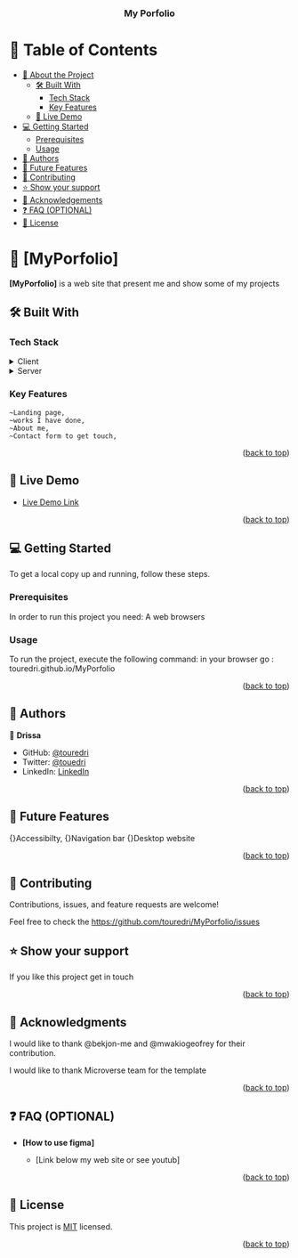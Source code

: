 <a name="readme-top"></a>


<div align="center">

  <h3><b>My Porfolio</b></h3>

</div>

<!-- TABLE OF CONTENTS -->

# 📗 Table of Contents

- [📖 About the Project](#about-project)
  - [🛠 Built With](#built-with)
    - [Tech Stack](#tech-stack)
    - [Key Features](#key-features)
  - [🚀 Live Demo](#live-demo)
- [💻 Getting Started](#getting-started)
  - [Prerequisites](#prerequisites)
  - [Usage](#usage)
- [👥 Authors](#authors)
- [🔭 Future Features](#future-features)
- [🤝 Contributing](#contributing)
- [⭐️ Show your support](#support)
- [🙏 Acknowledgements](#acknowledgements)
- [❓ FAQ (OPTIONAL)](#faq)
- [📝 License](#license)

<!-- PROJECT DESCRIPTION -->

# 📖 [MyPorfolio] <a name="about-project"></a>

**[MyPorfolio]** is a web site that present me and show some of my projects

## 🛠 Built With <a name="built-with"></a>

### Tech Stack <a name="tech-stack"></a>

<details>
  <summary>Client</summary>
  <ul>
    <li><a href="https://html.org/">Html</a></li>
  </ul>
</details>

<details>
  <summary>Server</summary>
  <ul>
    <li><a href="https://css.org\">CSS</a></li>
  </ul>
</details>

<!-- Features -->

### Key Features <a name="key-features"></a>
    ~Landing page,
    ~works I have done,
    ~About me, 
    ~Contact form to get touch,

<p align="right">(<a href="#readme-top">back to top</a>)</p>

<!-- LIVE DEMO -->

## 🚀 Live Demo <a name="live-demo"></a>

- [Live Demo Link](https://touredri.github.io/Portfolio/)

<p align="right">(<a href="#readme-top">back to top</a>)</p>

<!-- GETTING STARTED -->

## 💻 Getting Started <a name="getting-started"></a>

To get a local copy up and running, follow these steps.

### Prerequisites

In order to run this project you need:
A web browsers

### Usage

To run the project, execute the following command:
in your browser go : touredri.github.io/MyPorfolio

<p align="right">(<a href="#readme-top">back to top</a>)</p>

<!-- AUTHORS -->

## 👥 Authors <a name="authors"></a>

👤 **Drissa**

- GitHub: [@touredri](https://github.com/touredri)
- Twitter: [@touedri](https://twitter.com/touredri)
- LinkedIn: [LinkedIn](https://linkedin.com/in/touredri)

<p align="right">(<a href="#readme-top">back to top</a>)</p>

<!-- FUTURE FEATURES -->

## 🔭 Future Features <a name="future-features"></a>
{}Accessibilty, 
{}Navigation bar
{}Desktop website

<p align="right">(<a href="#readme-top">back to top</a>)</p>

<!-- CONTRIBUTING -->

## 🤝 Contributing <a name="contributing"></a>
Contributions, issues, and feature requests are welcome!

Feel free to check the
https://github.com/touredri/MyPorfolio/issues

<!-- SUPPORT -->

## ⭐️ Show your support <a name="support"></a>

If you like this project get in touch

<p align="right">(<a href="#readme-top">back to top</a>)</p>

<!-- ACKNOWLEDGEMENTS -->

## 🙏 Acknowledgments <a name="acknowledgements"></a>

I would like to thank @bekjon-me and @mwakiogeofrey for their contribution.

I would like to thank Microverse team for the template

<p align="right">(<a href="#readme-top">back to top</a>)</p>

<!-- FAQ (optional) -->

## ❓ FAQ (OPTIONAL) <a name="faq"></a>


- **[How to use figma]**

  - [Link below my web site or see youtub]

<p align="right">(<a href="#readme-top">back to top</a>)</p>

<!-- LICENSE -->

## 📝 License <a name="license"></a>

This project is [MIT](./LICENSE) licensed.

<p align="right">(<a href="#readme-top">back to top</a>)</p>
